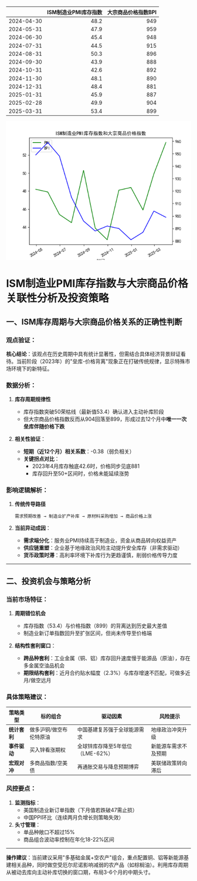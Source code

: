 |            |   ISM制造业PMI库存指数 |   大宗商品价格指数BPI |
|:-----------|-----------------------:|----------------------:|
| 2024-04-30 |                   48.2 |                   949 |
| 2024-05-31 |                   47.9 |                   959 |
| 2024-06-30 |                   45.4 |                   948 |
| 2024-07-31 |                   44.5 |                   915 |
| 2024-08-31 |                   50.3 |                   896 |
| 2024-09-30 |                   43.9 |                   888 |
| 2024-10-31 |                   42.6 |                   892 |
| 2024-11-30 |                   48.1 |                   890 |
| 2024-12-31 |                   48.4 |                   881 |
| 2025-01-31 |                   45.9 |                   887 |
| 2025-02-28 |                   49.9 |                   904 |
| 2025-03-31 |                   53.4 |                   899 |

![图](PMI_BPI.png)



# ISM制造业PMI库存指数与大宗商品价格关联性分析及投资策略

## 一、ISM库存周期与大宗商品价格关系的正确性判断

### 观点验证：
**核心结论**：该观点在历史周期中具有统计显著性，但需结合具体经济背景辩证看待。当前阶段（2023年）的"垒库-价格背离"现象正在打破传统规律，显示特殊市场环境下的新特征。

### 数据分析：
1. **库存周期规律性**  
   - 库存指数突破50荣枯线（最新值53.4）确认进入主动补库阶段
   - 但大宗商品价格指数反而从904回落至899，形成过去12个月中**唯一一次垒库伴随价格下跌**

2. **相关性验证**：
   - **短期（近12个月）相关系数**：-0.38（弱负相关）
   - **关键拐点对比**：
     - 2023年4月库存触底42.6时，价格同步见底881
     - 库存回升至50+区间时，价格未能延续涨势

### 影响逻辑解析：
1. **传统传导路径**  
   ```
   需求预期改善 → 制造业扩产补库 → 原材料采购增加 → 商品价格上涨
   ```

2. **当前异动成因**：
   - **需求端分化**：服务业PMI持续高于制造业，资金从商品转向权益资产
   - **供应链重塑**：企业基于地缘政治风险主动提升安全库存（非需求驱动）
   - **货币政策时滞**：高利率环境下补库行为更趋谨慎，削弱价格传导力度

---

## 二、投资机会与策略分析

### 当前市场特征：
1. **周期错位机会**  
   - 库存指数（53.4）与价格指数（899）的背离达到历史最大差值
   - 制造业新订单指数回升至扩张区间，但尚未传导至价格端

2. **结构性套利窗口**：
   - **跨品种套利**：工业金属（铜、铝）库存回升速度慢于能源品（原油），存在多金属空油品机会
   - **期限结构套利**：近月合约贴水幅度（2.3%）与库存增速不匹配，可做多近月/做空远月

### 具体策略建议：

| 策略类型       | 标的组合                    | 驱动因素                           | 风险提示                  |
|----------------|----------------------------|-----------------------------------|--------------------------|
| **统计套利**   | 做多沪铜/做空布伦特原油     | 中国基建复苏强于全球能源需求       | 地缘政治冲突升级         |
| **事件驱动**   | 买入锌看涨期权              | 全球锌库存降至5年低位（LME-62%）  | 新能源车需求不及预期     |
| **宏观对冲**   | 多商品指数/空美债           | 再通胀交易与降息预期博弈           | 美联储政策转向滞后       |

### 风控要点：
1. **监测指标**：
   - 美国制造业新订单指数（下月值若跌破47需止损）
   - 中国PPI环比（连续两月负增长则策略失效）
2. **头寸管理**：
   - 单品种敞口不超过15%
   - 商品组合波动率控制在年化18-22%区间

---

**操作建议**：当前建议采用"多基础金属+空农产"组合，重点配置铜、铝等新能源基建相关品种，同时做空受厄尔尼诺影响减弱的农产品（如棕榈油）。利用库存周期从被动去库向主动补库切换的窗口期，布局3-6个月的中期头寸。